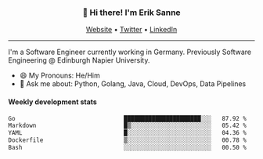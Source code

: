 <h3 align="center">👋 Hi there! I'm Erik Sanne</h3>
<p align="center">
  <a href="https://eriksanne.com">Website</a> •
  <a href="https://twitter.com/ErikKonradSanne">Twitter</a> •
  <a href="https://www.linkedin.com/in/eriksanne/">LinkedIn</a>
</p>

---
I'm a Software Engineer currently working in Germany. Previously Software Engineering @ Edinburgh Napier University.

- 😄 My Pronouns: He/Him
- 💬 Ask me about: Python, Golang, Java, Cloud, DevOps, Data Pipelines

<h4>Weekly development stats</h4>
<!--START_SECTION:waka-->

```txt
Go                               ██████████████████████░░░   87.92 %
Markdown                         █▒░░░░░░░░░░░░░░░░░░░░░░░   05.42 %
YAML                             █░░░░░░░░░░░░░░░░░░░░░░░░   04.36 %
Dockerfile                       ▒░░░░░░░░░░░░░░░░░░░░░░░░   00.78 %
Bash                             ░░░░░░░░░░░░░░░░░░░░░░░░░   00.50 %
```

<!--END_SECTION:waka-->
